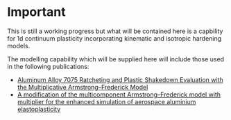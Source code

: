 # Important
This is still a working progress but what will be contained here is a capbility for 1d continuum plasticity incorporating kinematic and isotropic hardening models.

The modelling capability which will be supplied here will include those used in the following publications:

* [Aluminum Alloy 7075 Ratcheting and Plastic Shakedown Evaluation with the Multiplicative Armstrong–Frederick Model](https://doi.org/10.2514/1.J055833)
* [A modification of the multicomponent Armstrong–Frederick model with multiplier for the enhanced simulation of aerospace aluminium elastoplasticity](https://doi.org/10.1016/j.ijmecsci.2018.05.036)